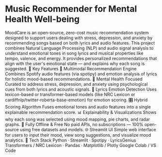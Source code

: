# Music Recommender for Mental Health Well-being
 MoodCare is an open-source, zero-cost music recommendation system designed to support users dealing with stress, depression, and anxiety by recommending songs based on both lyrics and audio features.  This project combines Natural Language Processing (NLP) and audio signal analysis to understand emotional tones in song lyrics and musical properties like tempo, valence, and energy. It provides personalized recommendations that align with the user's emotional state — and explains why each song is suggested.  🔬 Key Features 🎵 Multimodal Recommendation Engine Combines Spotify audio features (via spotipy) and emotion analysis of lyrics for holistic mood-based recommendations.  🧠 Mental Health Focused Curated to address stress, depression, and anxiety using psychological cues from both lyrics and acoustic signals.  🧾 Lyrics Emotion Detection Uses lexicon-based or transformer-based models (like NRC Lexicon or cardiffnlp/twitter-roberta-base-emotion) for emotion scoring.  🎛️ Hybrid Scoring Algorithm Fuses emotional tones and audio features into a single explainable recommendation score.  📊 Explainability & Visualizations Shows why each song was selected using mood mapping, pie charts, and radar graphs.  🧪 Fully Offline & Free No paid APIs, no subscriptions — 100% open-source using free datasets and models.  🌐 Streamlit UI Simple web interface for users to input their mood, view song suggestions, and visualize mood analytics.  🚀 Tech Stack Python · Streamlit · Spotipy · LyricsGenius  Transformers / NRC Lexicon · Pandas · Matplotlib / Plotly  Google Colab / VS Code
